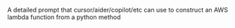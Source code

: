 A detailed prompt that cursor/aider/copilot/etc can use to construct an AWS lambda function from a python method

